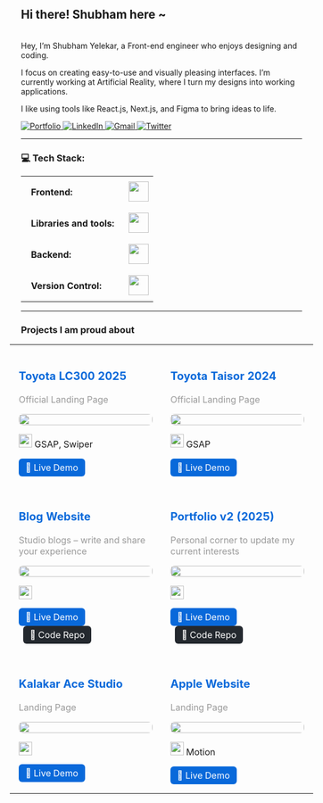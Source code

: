 ## Hi there! Shubham here ~

<br>
Hey, I’m Shubham Yelekar, a Front-end engineer who enjoys designing and coding.

I focus on creating easy-to-use and visually pleasing interfaces. I’m currently working at Artificial Reality, where I turn my designs into working applications.

I like using tools like React.js, Next.js, and Figma to bring ideas to life.
<br>


<a href="https://shubhamyelekar.vercel.app/" target="_blank">
  <img src="https://img.shields.io/static/v1?label=Portfolio&message=Website&color=blue" alt="Portfolio" />
</a>
<a href="https://www.linkedin.com/in/shubhamyelekar/" target="_blank">
  <img src="https://img.shields.io/badge/-LinkedIn-blue?style=flat&logo=LinkedIn&logoColor=white" alt="LinkedIn" />
</a>
<a href="mailto:shubhamyelekar0@gmail.com?subject=From%20GitHub&body=Hi%2C%20there.%20Found%20you%20on%20GitHub!%20Let's%20talk%20about..." target="_blank">
  <img src="https://img.shields.io/badge/-Gmail-c14438?style=flat&logo=Gmail&logoColor=white" alt="Gmail" />
</a>
<a href="https://x.com/shubu_y" target="_blank">
  <img src="https://img.shields.io/static/v1?label=X&message=Twitter&color=blue" alt="Twitter" />
</a>

---

### 💻 Tech Stack:

<table>
    <tr>
        <td style="font-weight: bold; padding: 18px; vertical-align: center;">Frontend:</td>
        <td><img height="36" src="https://skillicons.dev/icons?i=html,css,js,ts,react,next,angular"/></td>
    </tr>
    <tr>
        <td style="font-weight: bold; padding: 18px; vertical-align: center; border: none;">Libraries and tools:</td>
        <td><img height="36" src="https://skillicons.dev/icons?i=tailwind,vite,figma,threejs,ps,ae,illustrator"/></td>
    </tr>
    <tr>
        <td style="font-weight: bold; padding: 18px; vertical-align: center; border: none;">Backend:</td>
        <td><img height="36" src="https://skillicons.dev/icons?i=appwrite,mongodb,supabase"/></td>
    </tr>
    <tr>
        <td style="font-weight: bold; padding: 18px; vertical-align: center; border: none;">Version Control:</td>
        <td><img height="36" src="https://skillicons.dev/icons?i=git,github,bitbucket"/></td>
    </tr>
</table>

---

### Projects I am proud about

<div style="margin: 0 -20px;">
<table style="width: 100%; table-layout: fixed;">
  <tr>
    <td style="vertical-align: top; padding: 16px; width: 50%;">
      <h3 style="color: #0969da; font-size: 20px;">Toyota LC300 2025</h3>
      <p style="color: #999;">Official Landing Page</p>
      <img src="https://ucarecdn.com/961683ce-ba5f-4a9d-809b-76a5fb34964f/-/preview/450x300/" style="width: 100%; border-radius: 8px;" />
      <p><img height="24" src="https://skillicons.dev/icons?i=html,css,js" /> GSAP, Swiper</p>
      <a href="https://www.toyotabharat.com/showroom/lc300/" target="_blank" style="display:inline-block; padding: 6px 12px; background:#0969da; color:#fff; text-decoration:none; border-radius:6px;">🔗 Live Demo</a>
    </td>
    <td style="vertical-align: top; padding: 16px; width: 50%;">
      <h3 style="color: #0969da; font-size: 20px;">Toyota Taisor 2024</h3>
      <p style="color: #999;">Official Landing Page</p>
      <img src="https://ucarecdn.com/8e125cef-7677-412d-b3c9-2080f1bf2917/-/preview/450x300/" style="width: 100%; border-radius: 8px;" />
      <p><img height="24" src="https://skillicons.dev/icons?i=html,css,js" /> GSAP</p>
      <a href="https://www.toyotabharat.com/showroom/urbancruiser-taisor/" target="_blank" style="display:inline-block; padding: 6px 12px; background:#0969da; color:#fff; text-decoration:none; border-radius:6px;">🔗 Live Demo</a>
    </td>
  </tr>
  <tr>
    <td style="vertical-align: top; padding: 16px;">
      <h3 style="color: #0969da; font-size: 20px;">Blog Website</h3>
      <p style="color: #999;">Studio blogs – write and share your experience</p>
      <img src="https://ucarecdn.com/30a76e16-2989-4c7b-80f4-66b8aa5f2489/blogs.jpg" style="width: 100%; border-radius: 8px;" />
      <p><img height="24" src="https://skillicons.dev/icons?i=react,redux,appwrite" /></p>
      <a href="https://studio-blogs.netlify.app/" target="_blank" style="display:inline-block; padding: 6px 12px; background:#0969da; color:#fff; text-decoration:none; border-radius:6px;">🔗 Live Demo</a>
      <a href="https://github.com/Shubham-yelekar/blog-website" target="_blank" style="display:inline-block; margin-left: 8px; padding: 6px 12px; background:#24292f; color:#fff; text-decoration:none; border-radius:6px;">📁 Code Repo</a>
    </td>
    <td style="vertical-align: top; padding: 16px;">
      <h3 style="color: #0969da; font-size: 20px;">Portfolio v2 (2025)</h3>
      <p style="color: #999;">Personal corner to update my current interests</p>
      <img src="https://ucarecdn.com/e2939370-704b-46a3-ab62-406890c37450/-/preview/450x300/" style="width: 100%; border-radius: 8px;" />
      <p><img height="24" src="https://skillicons.dev/icons?i=react" /></p>
      <a href="https://shubhamyelekar.vercel.app/" target="_blank" style="display:inline-block; padding: 6px 12px; background:#0969da; color:#fff; text-decoration:none; border-radius:6px;">🔗 Live Demo</a>
      <a href="https://github.com/Shubham-yelekar/portfolio2024" target="_blank" style="display:inline-block; margin-left: 8px; padding: 6px 12px; background:#24292f; color:#fff; text-decoration:none; border-radius:6px;">📁 Code Repo</a>
    </td>
  </tr>
  <tr>
    <td style="vertical-align: top; padding: 16px;">
      <h3 style="color: #0969da; font-size: 20px;">Kalakar Ace Studio</h3>
      <p style="color: #999;">Landing Page</p>
      <img src="https://ucarecdn.com/19783243-859c-4620-8a5a-e8beb29d805e/-/preview/450x300/" style="width: 100%; border-radius: 8px;" />
      <p><img height="24" src="https://skillicons.dev/icons?i=react" /></p>
      <a href="https://next-js-kalakar-india.vercel.app/" target="_blank" style="display:inline-block; padding: 6px 12px; background:#0969da; color:#fff; text-decoration:none; border-radius:6px;">🔗 Live Demo</a>
    </td>
    <td style="vertical-align: top; padding: 16px;">
      <h3 style="color: #0969da; font-size: 20px;">Apple Website</h3>
      <p style="color: #999;">Landing Page</p>
      <img src="https://ucarecdn.com/13d8f09a-6505-4367-a20b-870a889b4bfb/-/preview/450x300/" style="width: 100%; border-radius: 8px;" />
      <p><img height="24" src="https://skillicons.dev/icons?i=react,threejs" /> Motion</p>
      <a href="https://applewebsitecloneshubu.netlify.app/" target="_blank" style="display:inline-block; padding: 6px 12px; background:#0969da; color:#fff; text-decoration:none; border-radius:6px;">🔗 Live Demo</a>
    </td>
  </tr>
</table>

</div>
